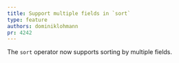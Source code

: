 ```yaml
---
title: Support multiple fields in `sort`
type: feature
authors: dominiklohmann
pr: 4242
---
```


The `sort` operator now supports sorting by multiple fields.
